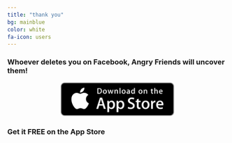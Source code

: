 ```yaml
---
title: "thank you"
bg: mainblue
color: white
fa-icon: users
---
```


### Whoever deletes you on Facebook, Angry Friends will uncover them!

<center><a href="{{ site.appstore_link }}"><img src="img/Download_on_the_App_Store_Badge_US-UK_135x40.svg" width="260"></a></center>

### Get it FREE on the App Store